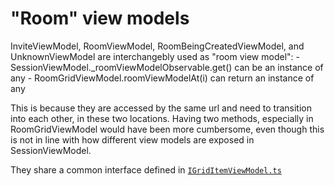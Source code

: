# "Room" view models

InviteViewModel, RoomViewModel, RoomBeingCreatedViewModel, and UnknownViewModel
are interchangebly used as "room view model":
    - SessionViewModel._roomViewModelObservable.get() can be an instance of any
    - RoomGridViewModel.roomViewModelAt(i) can return an instance of any

This is because they are accessed by the same url and need to transition into each other, in these two locations. Having two methods, especially in RoomGridViewModel would have been more cumbersome, even though this is not in line with how different view models are exposed in SessionViewModel.

They share a common interface defined in [`IGridItemViewModel.ts`](./IGridItemViewModel.ts)
